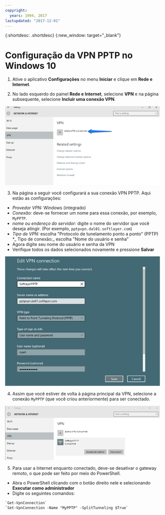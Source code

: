 ```yaml
---
copyright:
  years: 1994, 2017
lastupdated: "2017-12-01"
---
```


{:shortdesc: .shortdesc}
{:new_window: target="_blank"}

# Configuração da VPN PPTP no Windows 10

1. Ative o aplicativo **Configurações** no menu **Iniciar** e clique em
**Rede e Internet**.

2. No lado esquerdo do painel **Rede e Internet**, selecione **VPN** e na
página subsequente, selecione **Incluir uma conexão VPN**.

![Incluir conexão VPN](images/vpn1.png)

3. Na página a seguir você configurará a sua conexão VPN PPTP. Aqui estão as configurações:

 * _Provedor VPN:_ Windows (integrado)
 * _Conexão:_ deve-se fornecer um nome para essa conexão, por exemplo, `MyPPTP`.
 * _nome ou endereço do servidor:_ digite o nome do servidor que você deseja atingir. (Por exemplo,
`pptpvpn.dal01.softlayer.com`)
 * _Tipo de VPN:_ escolha "Protocolo de tunelamento ponto a ponto" (PPTP) *_ Tipo de
conexão:_ escolha "Nome do usuário e senha"
  * Agora digite seu nome do usuário e senha da VPN
  * Verifique todos os dados selecionados novamente e pressione **Salvar**

![Configurações de VPN](images/vpn2.png)

4. Assim que você estiver de volta à página principal da VPN, selecione a conexão `MyPPTP` (que
você criou anteriormente) para ser conectado.

![PPTP da Softlayer](images/vpn3.png)

5. Para usar a Internet enquanto conectado, deve-se desativar o gateway remoto, o que pode ser feito por meio do PowerShell.

 * Abra o PowerShell clicando com o botão direito nele e selecionando **Executar como administrador**
 * Digite os seguintes comandos:
 ```
`Get-VpnConnection`
`Set-VpnConnection -Name "MyPPTP" -SplitTunneling $True`
```
